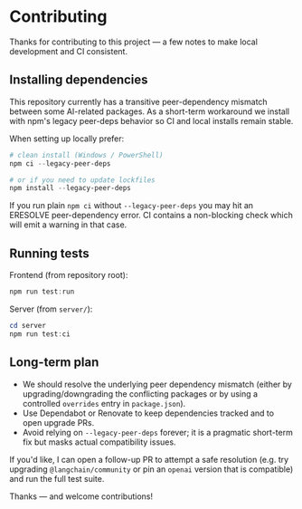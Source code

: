 # Contributing

Thanks for contributing to this project — a few notes to make local development and CI consistent.

## Installing dependencies

This repository currently has a transitive peer-dependency mismatch between some AI-related packages.
As a short-term workaround we install with npm's legacy peer-deps behavior so CI and local installs remain stable.

When setting up locally prefer:

```powershell
# clean install (Windows / PowerShell)
npm ci --legacy-peer-deps

# or if you need to update lockfiles
npm install --legacy-peer-deps
```

If you run plain `npm ci` without `--legacy-peer-deps` you may hit an ERESOLVE peer-dependency error. CI contains a non-blocking check which will emit a warning in that case.

## Running tests

Frontend (from repository root):

```powershell
npm run test:run
```

Server (from `server/`):

```powershell
cd server
npm run test:ci
```

## Long-term plan

- We should resolve the underlying peer dependency mismatch (either by upgrading/downgrading the conflicting packages or by using a controlled `overrides` entry in `package.json`).
- Use Dependabot or Renovate to keep dependencies tracked and to open upgrade PRs.
- Avoid relying on `--legacy-peer-deps` forever; it is a pragmatic short-term fix but masks actual compatibility issues.

If you'd like, I can open a follow-up PR to attempt a safe resolution (e.g. try upgrading `@langchain/community` or pin an `openai` version that is compatible) and run the full test suite.

Thanks — and welcome contributions!
